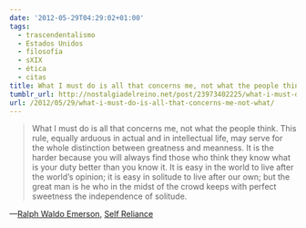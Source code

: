 ```yaml
---
date: '2012-05-29T04:29:02+01:00'
tags:
  - trascendentalismo
  - Estados Unidos
  - filosofía
  - sXIX
  - ética
  - citas
title: What I must do is all that concerns me, not what the people think. This rule, equally arduous in actual and in intellectual life, may serve for the whole distinction between greatness and meanness. It is the harder because you will always find those who think they know what is your duty better than you know it. It is easy in the world to live after the world’s opinion; it is easy in solitude to live after our own; but the great man is he who in the midst of the crowd keeps with perfect sweetness the independence of solitude.
tumblr_url: http://nostalgiadelreino.net/post/23973402225/what-i-must-do-is-all-that-concerns-me-not-what
url: /2012/05/29/what-i-must-do-is-all-that-concerns-me-not-what/
---
```


<blockquote>What I must do is all that concerns me, not what the people think. This rule, equally arduous in actual and in intellectual life, may serve for the whole distinction between greatness and meanness. It is the harder because you will always find those who think they know what is your duty better than you know it. It is easy in the world to live after the world&rsquo;s opinion; it is easy in solitude to live after our own; but the great man is he who in the midst of the crowd keeps with perfect sweetness the independence of solitude.</blockquote>&#8212;<a href="http://en.wikipedia.org/wiki/Ralph_Waldo_Emerson">Ralph Waldo Emerson</a>, <a href="http://en.wikisource.org/wiki/Essays:_First_Series/Self-Reliance">Self Reliance</a>